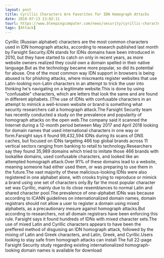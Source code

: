 ```yaml
---
layout: post
title: Cyrillic Characters Are Favorites for IDN Homograph Attacks
date: 2018-07-13 13:02:11
tourl: https://www.bleepingcomputer.com/news/security/cyrillic-characters-are-favorites-for-idn-homograph-attacks/
tags: [Attack]
---
```

Cyrillic (Russian alphabet) characters are the most common characters used in IDN homograph attacks, according to research published last month by Farsight Security.IDN stands for IDNs domains have been introduced in 2010, but they have started to catch on only in recent years, as more website owners realized they could own a domain spelled in their native language.But as the technology became more popular, so did its potential for abuse. One of the most common way IDN support in browsers is being abused is for phishing attacks, where miscreants register websites that use Latin-looking non-Latin characters in an attempt to trick the user into thinking he's navigating on a legitimate website.This is done by using "confusable" characters, which are letters that look the same and are found in different alphabets. [The use of IDNs with confusable characters in an attempt to mimick a well-known website or brand is something what security researchers call a homograph attack.The Farsight Security team has recently conducted a study on the prevalence and popularity of homograph attacks on the open web.The company said it scanned the Internet during a 12-month period between May 2017 and April 2018 looking for domain names that used international characters in one way or form.Farsight says it found 99,432,594 IDNs during its scans of DNS caches, but focused on IDNs targeting 466 top global brands across 11 vertical sectors ranging from banking to retail to technology.Researchers say they found 35,989 domains which tried to imitate those 466 brands with lookalike domains, used confusable characters, and looked like an attempted homograph attack.Over 91% of these domains lead to a website, meaning someone had either used them, or was preparing to use them in the future.The vast majority of these malicious-looking IDNs were also registered in one alphabet alone, with crooks trying to reproduce or mimick a brand using one set of characters only.By far the most popular character set was Cyrillic, mainly due to its close resemblances to normal Latin and shared character pool.The prevalence of one-alphabet IDNs was because according to ICANN guidelines on internationalized domain names, domain registrars should not allow a user to register a domain using mixed alphabets, as a precautionary mesure against homograph attacks.But according to researchers, not all domain registrars have been enforcing this rule. Farsight says it found hundreds of IDNs with mixed character sets.The use of mixed Latin and Cyrillic characters appears to have been the preffered method of disguising an IDN homograph attack, followed by the mixing of Latin and Greek characters, and Latin, Greek, and Cyrillic.Users looking to stay safe from homograph attacks can install The full 22-page Farsight Security study regarding existing internationalized homograph-looking domain names is available for download 